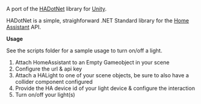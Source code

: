 A port of the [HADotNet](https://github.com/qJake/HADotNet/) library for [Unity](https://unity3d.com/).

HADotNet is a simple, straighforward .NET Standard library for the [Home Assistant](https://github.com/home-assistant/home-assistant) API.

**Usage**

See the scripts folder for a sample usage to turn on/off a light.

1. Attach HomeAssistant to an Empty Gameobject in your scene
2. Configure the url & api key
3. Attach a HALight to one of your scene objects, be sure to also have a collider component configured
4. Provide the HA device id of your light device & configure the interaction
5. Turn on/off your light(s)
